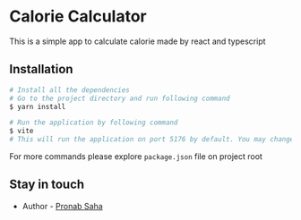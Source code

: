 # Calorie Calculator

This is a simple app to calculate calorie made by react and typescript

## Installation

```bash
# Install all the dependencies
# Go to the project directory and run following command
$ yarn install
```

```bash
# Run the application by following command
$ vite
# This will run the application on port 5176 by default. You may change the port at vite.config.ts file
```

For more commands please explore `package.json` file on project root

## Stay in touch
- Author - [ Pronab Saha](https://pronabsaha.me)